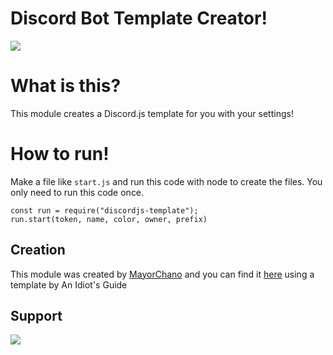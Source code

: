 # Discord Bot Template Creator!
![](https://img.shields.io/appveyor/ci/MayorChano/discordjs-template.svg)
# What is this?
This module creates a Discord.js template for you with your settings!
# How to run!
Make a file like ``start.js`` and run this code with node to create the files. You only need to run this code once.
```
const run = require("discordjs-template");
run.start(token, name, color, owner, prefix)
```
## Creation
This module was created by [MayorChano](https://mayorchano.me) and you can find it [here](https://www.npmjs.com/package/discordjs-template) using a template by An Idiot's Guide

## Support
[<img style="size: 50%" src="https://c5.patreon.com/external/logo/become_a_patron_button@2x.png">](https://patreon.com/MayorChano/)
